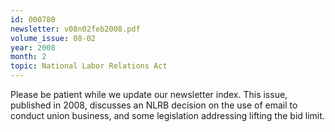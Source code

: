 ```yaml
---
id: 000780
newsletter: v08n02feb2008.pdf
volume_issue: 08-02
year: 2008
month: 2
topic: National Labor Relations Act
---
```


Please be patient while we update our newsletter index. This issue, published in 2008, discusses an NLRB decision on the use of email to conduct union business, and some legislation addressing lifting the bid limit.